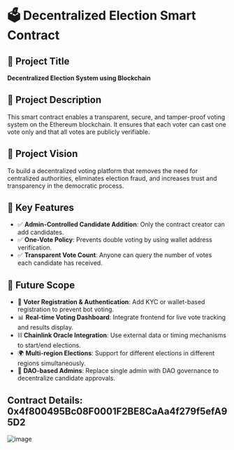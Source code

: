 # 🗳️ Decentralized Election Smart Contract

## 📌 Project Title
**Decentralized Election System using Blockchain**

## 📖 Project Description
This smart contract enables a transparent, secure, and tamper-proof voting system on the Ethereum blockchain. It ensures that each voter can cast one vote only and that all votes are publicly verifiable.

## 🌟 Project Vision
To build a decentralized voting platform that removes the need for centralized authorities, eliminates election fraud, and increases trust and transparency in the democratic process.

## 🚀 Key Features
- ✅ **Admin-Controlled Candidate Addition**: Only the contract creator can add candidates.
- ✅ **One-Vote Policy**: Prevents double voting by using wallet address verification.
- ✅ **Transparent Vote Count**: Anyone can query the number of votes each candidate has received.

## 🔮 Future Scope
- 🔐 **Voter Registration & Authentication**: Add KYC or wallet-based registration to prevent bot voting.
- 📊 **Real-time Voting Dashboard**: Integrate frontend for live vote tracking and results display.
- ⛓️ **Chainlink Oracle Integration**: Use external data or timing mechanisms to start/end elections.
- 🌍 **Multi-region Elections**: Support for different elections in different regions simultaneously.
- 🤝 **DAO-based Admins**: Replace single admin with DAO governance to decentralize candidate approvals.

## Contract Details: 0x4f800495Bc08F0001F2BE8CaAa4f279f5efA95D2
![image](https://github.com/user-attachments/assets/a7e05e7d-43ce-42f0-bbb6-b1687b3cbc13)

